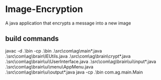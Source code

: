 # Image-Encryption
A java application that encrypts a message into a new image

## build commands
javac -d .\bin -cp .\bin .\src\com\ag\main\*.java .\src\com\ag\brain\IEUtils.java .\src\com\ag\brain\crypt\*.java .\src\com\ag\brain\ui\UserInterface.java .\src\com\ag\brain\ui\input\*.java .\src\com\ag\brain\ui\menu\AppMenu.java .\src\com\ag\brain\ui\output\*.java
java -cp .\bin com.ag.main.Main
